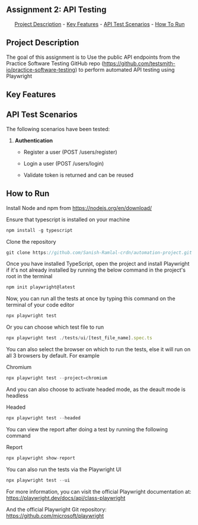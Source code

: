 ## Assignment 2:  API Testing
<p align="center"><a href="#project-description">Project Description</a> -
<a href="#key-features">Key Features</a> - 
<a href="#ui-test-scenarios">API Test Scenarios</a> -
<a href="#how-to-run">How To Run</a> 
</p>

## Project Description

The goal of this assignment is to Use the public API endpoints from the Practice Software Testing GitHub repo (https://github.com/testsmith-io/practice-software-testing) to perform automated API testing using Playwright

## Key Features


## API Test Scenarios

The following scenarios have been tested:
1. **Authentication**

    *  Register a user (POST /users/register)

    *   Login a user (POST /users/login)

    *   Validate token is returned and can be reused



## How to Run
Install Node and npm from 
https://nodejs.org/en/download/

Ensure that typescript is installed on your machine
```javascript
npm install -g typescript
```

Clone the repository 
```javascript
git clone https://github.com/Sanish-Ramlal-crdn/automation-project.git
```

Once you have installed TypeScript, open the project and install Playwright if it's not already installed by running the below command in the project's root in the terminal
```javascript
npm init playwright@latest
```

Now, you can run all the tests at once by typing this command on the terminal of your code editor
```javascript
npx playwright test
```

Or you can choose which test file to run
```javascript
npx playwright test ./tests/ui/[test_file_name].spec.ts
```

You can also select the browser on which to run the tests, else it will run on all 3 browsers by default. For example

Chromium
```javascript
npx playwright test --project=chromium
```

And you can also choose to activate headed mode, as the deault mode is headless

Headed
```javascript
npx playwright test --headed
```

You can view the report after doing a test by running the following command

Report
```javascript
npx playwright show-report
```

You can also run the tests via the Playwright UI
```javascript
npx playwright test --ui
```

For more information, you can visit the official Playwright documentation at: 
https://playwright.dev/docs/api/class-playwright

And the official Playwright Git repository: https://github.com/microsoft/playwright

